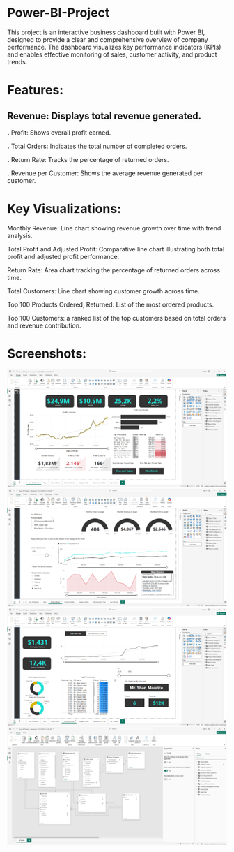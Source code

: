 # Power-BI-Project

This project is an interactive business dashboard built with Power BI, designed to provide a clear and comprehensive overview of company performance. The dashboard visualizes key performance indicators (KPIs) and enables effective monitoring of sales, customer activity, and product trends.

# **Features:**

##  Revenue: Displays total revenue generated.

**.**  Profit: Shows overall profit earned.

**.**  Total Orders: Indicates the total number of completed orders.

**.**  Return Rate: Tracks the percentage of returned orders.

**.**  Revenue per Customer: Shows the average revenue generated per customer.

# Key Visualizations:

Monthly Revenue: Line chart showing revenue growth over time with trend analysis.

Total Profit and Adjusted Profit: Comparative line chart illustrating both total profit and adjusted profit performance.

Return Rate: Area chart tracking the percentage of returned orders across time.

Total Customers: Line chart showing customer growth across time.

Top 100 Products Ordered, Returned: List of the most ordered products.

Top 100 Customers: a ranked list of the top customers based on total orders and revenue contribution.


# Screenshots:

![Dashboard Screenshot](Dashboard_1.png)
![Dashboard Screenshot](Dashboard_2.png)
![Dashboard Screenshot](Dashboard_3.png)
![Dashboard Screenshot](Dashboard_4.png)

